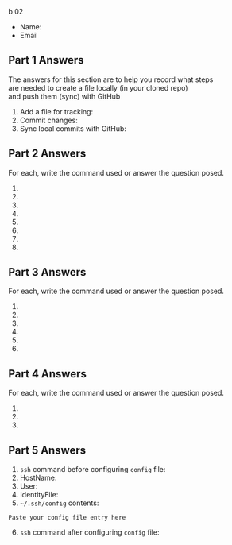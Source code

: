 b 02

- Name:
- Email

## Part 1 Answers

The answers for this section are to help you record what steps  
are needed to create a file locally (in your cloned repo)  
and push them (sync) with GitHub

1. Add a file for tracking:
2. Commit changes:
3. Sync local commits with GitHub:

## Part 2 Answers

For each, write the command used or answer the question posed.

1.
2.
3.
4.
5.
6.
7.
8.

## Part 3 Answers

For each, write the command used or answer the question posed.

1.
2.
3.
4.
5.
6.

## Part 4 Answers

For each, write the command used or answer the question posed.

1.
2.
3.

## Part 5 Answers

1. `ssh` command before configuring `config` file:
2. HostName:
3. User:
4. IdentityFile:
5. `~/.ssh/config` contents:

```
Paste your config file entry here
```

6. `ssh` command after configuring `config` file:
